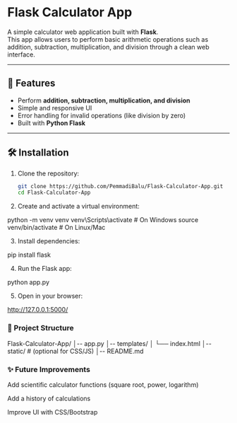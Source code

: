 # Flask Calculator App

A simple calculator web application built with **Flask**.  
This app allows users to perform basic arithmetic operations such as addition, subtraction, multiplication, and division through a clean web interface.

---

## 🚀 Features
- Perform **addition, subtraction, multiplication, and division**
- Simple and responsive UI
- Error handling for invalid operations (like division by zero)
- Built with **Python Flask**

---

## 🛠️ Installation

1. Clone the repository:
   ```bash
   git clone https://github.com/PemmadiBalu/Flask-Calculator-App.git
   cd Flask-Calculator-App
   
2. Create and activate a virtual environment:

python -m venv venv
venv\Scripts\activate   # On Windows
source venv/bin/activate  # On Linux/Mac

3. Install dependencies:

pip install flask


4. Run the Flask app:

python app.py


5. Open in your browser:

http://127.0.0.1:5000/

### 📂 Project Structure
Flask-Calculator-App/
│-- app.py
│-- templates/
│   └── index.html
│-- static/   # (optional for CSS/JS)
│-- README.md

### ✨ Future Improvements

Add scientific calculator functions (square root, power, logarithm)

Add a history of calculations

Improve UI with CSS/Bootstrap
